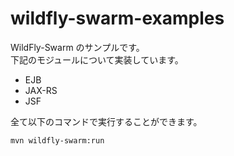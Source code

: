 # wildfly-swarm-examples

WildFly-Swarm のサンプルです。  
下記のモジュールについて実装しています。

- EJB
- JAX-RS
- JSF

全て以下のコマンドで実行することができます。

    mvn wildfly-swarm:run


